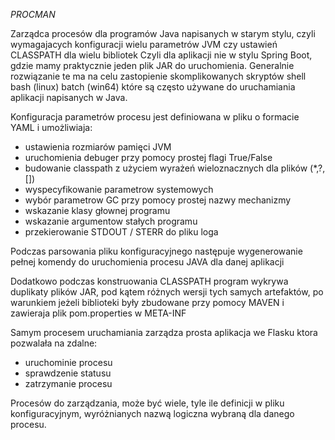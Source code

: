 
*PROCMAN*

Zarządca procesów dla programów Java napisanych w starym stylu, czyli wymagajacych konfiguracji wielu parametrów JVM czy ustawień CLASSPATH dla wielu bibliotek
Czyli dla aplikacji nie w stylu Spring Boot, gdzie mamy praktycznie jeden plik JAR do uruchomienia.
Generalnie rozwiązanie te ma na celu zastopienie skomplikowanych skryptów shell bash (linux) batch (win64) które są często używane do uruchamiania aplikacji napisanych w Java.

Konfiguracja parametrów procesu jest definiowana w pliku o formacie YAML i umożliwiaja:
- ustawienia rozmiarów pamięci JVM
- uruchomienia debuger przy pomocy prostej flagi True/False
- budowanie classpath z użyciem wyrażeń wieloznacznych dla plików (*,?,[])
- wyspecyfikowanie parametrow systemowych
- wybór parametrow GC przy pomocy prostej nazwy mechanizmy
- wskazanie klasy głownej programu
- wskazanie argumentow stałych programu
- przekierowanie STDOUT / STERR do pliku loga

Podczas parsowania pliku konfiguracyjnego następuje wygenerowanie pełnej komendy do uruchomienia procesu JAVA dla danej aplikacji

Dodatkowo podczas konstruowania CLASSPATH program wykrywa duplikaty plików JAR, pod kątem różnych wersji tych samych artefaktów, po warunkiem jeżeli biblioteki były zbudowane przy pomocy MAVEN i zawieraja plik pom.properties w META-INF

Samym procesem uruchamiania zarządza prosta aplikacja we Flasku ktora pozwalała na zdalne:
- uruchominie procesu
- sprawdzenie statusu
- zatrzymanie procesu

Procesów do zarządzania, może być wiele, tyle ile definicji w pliku konfiguracyjnym, wyróżnianych nazwą logiczna wybraną dla danego procesu.



